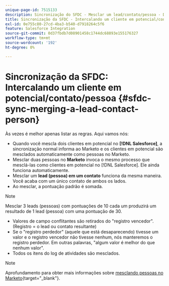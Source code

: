```yaml
---
unique-page-id: 7515133
description: Sincronização do SFDC - Mesclar um lead/contato/pessoa - Documentação do Marketo - Documentação do produto
title: Sincronização da SFDC - Intercalando um cliente em potencial/contato/pessoa
exl-id: 0e755c80-27cd-4ba3-b540-d7918264c5f6
feature: Salesforce Integration
source-git-commit: 0d37fbdb7d08901458c1744dc68893e155176327
workflow-type: tm+mt
source-wordcount: '192'
ht-degree: 0%

---
```


# Sincronização da SFDC: Intercalando um cliente em potencial/contato/pessoa {#sfdc-sync-merging-a-lead-contact-person}

Às vezes é melhor apenas listar as regras. Aqui vamos nós:

* Quando você mescla dois clientes em potencial no **[!DNL Salesforce]**, a sincronização normal informa ao Marketo e os clientes em potencial são mesclados automaticamente como pessoas no Marketo.
* Mesclar duas pessoas no **Marketo** invoca o mesmo processo que mesclá-las como clientes em potencial no [!DNL Salesforce]. Ele ainda funciona automaticamente.
* Mesclar um **lead (pessoa) em um contato** funciona da mesma maneira. Você acaba com um único contato de ambos os lados.
* Ao mesclar, a pontuação padrão é somada.

>[!NOTE]
>
>Mesclar 3 leads (pessoas) com pontuações de 10 cada um produzirá um resultado de 1 lead (pessoa) com uma pontuação de 30.

* Valores de campo conflitantes são retirados do &quot;registro vencedor&quot;. (Registro = o lead ou contato resultante)
* Se o &quot;registro perdedor&quot; (aquele que está desaparecendo) tivesse um valor e o registro vencedor não tivesse nenhum, nós manteremos o registro perdedor. Em outras palavras, &quot;algum valor é melhor do que nenhum valor&quot;.
* Todos os itens do log de atividades são mesclados.

>[!NOTE]
>
>Aprofundamento para obter mais informações sobre [mesclando pessoas no Marketo](/help/marketo/product-docs/core-marketo-concepts/smart-lists-and-static-lists/managing-people-in-smart-lists/find-and-merge-duplicate-people.md){target="_blank"}.

